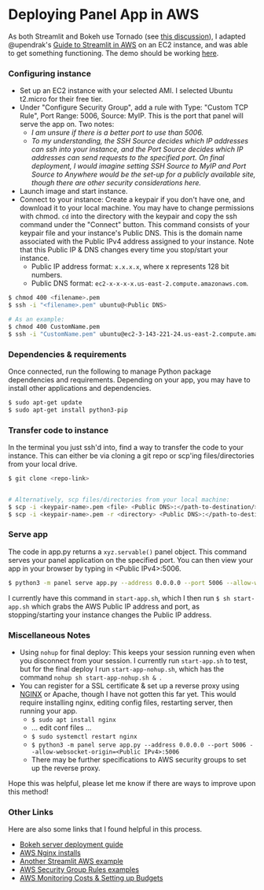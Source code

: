 # Deploying Panel App in AWS
As both Streamlit and Bokeh use Tornado (see [this discussion](https://discourse.holoviz.org/t/does-anyone-have-advice-know-of-resources-or-documentation-for-deploying-panel-with-amazon-web-services-aws/1074)), I adapted @upendrak's [Guide to Streamlit in AWS](https://github.com/upendrak/streamlit-aws-tutorial) on an EC2 instance, and was able to get something functioning. The demo should be working [here](http://3.21.230.244:5006/).

### Configuring instance
- Set up an EC2 instance with your selected AMI. I selected Ubuntu t2.micro for their free tier.
- Under "Configure Security Group", add a rule with Type: "Custom TCP Rule", Port Range: 5006, Source: MyIP. This is the port that panel will serve the app on. Two notes:
    - *I am unsure if there is a better port to use than 5006.*
    - *To my understanding, the SSH Source decides which IP addresses can ssh into your instance, and the Port Source decides which IP addresses can send requests to the specified port. On final deployment, I would imagine setting SSH Source to MyIP and Port Source to Anywhere would be the set-up for a publicly available site, though there are other security considerations here.*
- Launch image and start instance.
- Connect to your instance: Create a keypair if you don't have one, and download it to your local machine. You may have to change permissions with chmod. `cd` into the directory with the keypair and copy the ssh command under the "Connect" button. This command consists of your keypair file and your instance's Public DNS. This is the domain name associated with the Public IPv4 address assigned to your instance. Note that this Public IP & DNS changes every time you stop/start your instance. 
    - Public IP address format: `x.x.x.x`, where x represents 128 bit numbers.
    - Public DNS format: `ec2-x-x-x-x.us-east-2.compute.amazonaws.com`.

```bash
$ chmod 400 <filename>.pem
$ ssh -i "<filename>.pem" ubuntu@<Public DNS>

# As an example: 
$ chmod 400 CustomName.pem
$ ssh -i "CustomName.pem" ubuntu@ec2-3-143-221-24.us-east-2.compute.amazonaws.com
```

### Dependencies & requirements
Once connected, run the following to manage Python package dependencies and requirements. Depending on your app, you may have to install other applications and dependencies.
```bash
$ sudo apt-get update
$ sudo apt-get install python3-pip
```


### Transfer code to instance
In the terminal you just ssh'd into, find a way to transfer the code to your instance. This can either be via cloning a git repo or scp'ing files/directories from your local drive.

```bash
$ git clone <repo-link>


# Alternatively, scp files/directories from your local machine:
$ scp -i <keypair-name>.pem <file> <Public DNS>:</path-to-destination/>
$ scp -i <keypair-name>.pem -r <directory> <Public DNS>:</path-to-destination/>
```

### Serve app
The code in app.py returns a `xyz.servable()` panel object. This command serves your panel application on the specified port. You can then view your app in your browser by typing in \<Public IPv4\>:5006.

```bash
$ python3 -m panel serve app.py --address 0.0.0.0 --port 5006 --allow-websocket-origin=<Public IPv4>:5006
```
I currently have this command in `start-app.sh`, which I then run `$ sh start-app.sh` which grabs the AWS Public IP address and port, as stopping/starting your instance changes the Public IP address. 

### Miscellaneous Notes
- Using `nohup` for final deploy: This keeps your session running even when you disconnect from your session. I currently run `start-app.sh` to test, but for the final deploy I run `start-app-nohup.sh`, which has the command `nohup sh start-app-nohup.sh & `.
- You can register for a SSL certificate & set up a reverse proxy using [NGINX](https://docs.bokeh.org/en/latest/docs/user_guide/server/deploy.html#ug-server-deploy) or Apache, though I have not gotten this far yet. This would require installing nginx, editing config files, restarting server, then running your app.
    - `$ sudo apt install nginx`
    - ... edit conf files ...
    - `$ sudo systemctl restart nginx`
    - `$ python3 -m panel serve app.py --address 0.0.0.0 --port 5006 --allow-websocket-origin=<Public IPv4>:5006`
    - There may be further specifications to AWS security groups to set up the reverse proxy.

Hope this was helpful, please let me know if there are ways to improve upon this method!

### Other Links
Here are also some links that I found helpful in this process. 
  - [Bokeh server deployment guide](https://docs.bokeh.org/en/latest/docs/user_guide/server/deploy.html#ug-server-deploy)
  - [AWS Nginx installs](https://gist.github.com/dKvale/d64b28d2c0ba9ad42e702f0b2c6ea56f)
  - [Another Streamlit AWS example](https://towardsdatascience.com/how-to-deploy-a-streamlit-app-using-an-amazon-free-ec2-instance-416a41f69dc3)
  - [AWS Security Group Rules examples](https://docs.aws.amazon.com/AWSEC2/latest/UserGuide/security-group-rules-reference.html)
  - [AWS Monitoring Costs & Setting up Budgets](https://aws.amazon.com/getting-started/hands-on/control-your-costs-free-tier-budgets/)
